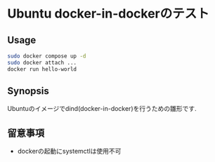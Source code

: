 # Ubuntu docker-in-dockerのテスト

## Usage

```bash
sudo docker compose up -d
sudo docker attach ...
docker run hello-world
```

## Synopsis

Ubuntuのイメージでdind(docker-in-docker)を行うための雛形です.

## 留意事項

- dockerの起動にsystemctlは使用不可
